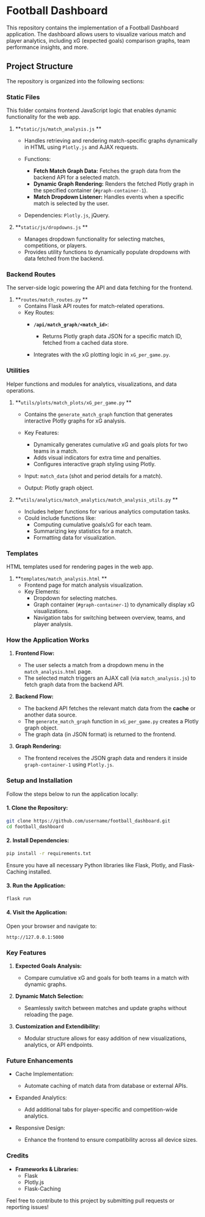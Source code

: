 # Football Dashboard
This repository contains the implementation of a Football Dashboard application. The dashboard allows users to visualize various match and player analytics, including xG (expected goals) comparison graphs, team performance insights, and more.
## Project Structure
The repository is organized into the following sections:
### **Static Files**
This folder contains frontend JavaScript logic that enables dynamic functionality for the web app.
1. **`static/js/match_analysis.js` **
    - Handles retrieving and rendering match-specific graphs dynamically in HTML using `Plotly.js` and AJAX requests.
    - Functions:
        - **Fetch Match Graph Data:** Fetches the graph data from the backend API for a selected match.
        - **Dynamic Graph Rendering:** Renders the fetched Plotly graph in the specified container (`#graph-container-1`).
        - **Match Dropdown Listener:** Handles events when a specific match is selected by the user.

    - Dependencies: `Plotly.js`, jQuery.

2. **`static/js/dropdowns.js` **
    - Manages dropdown functionality for selecting matches, competitions, or players.
    - Provides utility functions to dynamically populate dropdowns with data fetched from the backend.

### **Backend Routes**
The server-side logic powering the API and data fetching for the frontend.
1. **`routes/match_routes.py` **
    - Contains Flask API routes for match-related operations.
    - Key Routes:
        - **`/api/match_graph/<match_id>`**:
            - Returns Plotly graph data JSON for a specific match ID, fetched from a cached data store.

        - Integrates with the xG plotting logic in `xG_per_game.py`.

### **Utilities**
Helper functions and modules for analytics, visualizations, and data operations.
1. **`utils/plots/match_plots/xG_per_game.py` **
    - Contains the `generate_match_graph` function that generates interactive Plotly graphs for xG analysis.
    - Key Features:
        - Dynamically generates cumulative xG and goals plots for two teams in a match.
        - Adds visual indicators for extra time and penalties.
        - Configures interactive graph styling using Plotly.

    - Input: `match_data` (shot and period details for a match).
    - Output: Plotly graph object.

2. **`utils/analytics/match_analytics/match_analysis_utils.py` **
    - Includes helper functions for various analytics computation tasks.
    - Could include functions like:
        - Computing cumulative goals/xG for each team.
        - Summarizing key statistics for a match.
        - Formatting data for visualization.

### **Templates**
HTML templates used for rendering pages in the web app.
1. **`templates/match_analysis.html` **
    - Frontend page for match analysis visualization.
    - Key Elements:
        - Dropdown for selecting matches.
        - Graph container (`#graph-container-1`) to dynamically display xG visualizations.
        - Navigation tabs for switching between overview, teams, and player analysis.

### **How the Application Works**
1. **Frontend Flow:**
    - The user selects a match from a dropdown menu in the `match_analysis.html` page.
    - The selected match triggers an AJAX call (via `match_analysis.js`) to fetch graph data from the backend API.

2. **Backend Flow:**
    - The backend API fetches the relevant match data from the **cache** or another data source.
    - The `generate_match_graph` function in `xG_per_game.py` creates a Plotly graph object.
    - The graph data (in JSON format) is returned to the frontend.

3. **Graph Rendering:**
    - The frontend receives the JSON graph data and renders it inside `graph-container-1` using `Plotly.js`.

### **Setup and Installation**
Follow the steps below to run the application locally:
#### **1. Clone the Repository:**
``` bash
git clone https://github.com/username/football_dashboard.git
cd football_dashboard
```
#### **2. Install Dependencies:**
``` bash
pip install -r requirements.txt
```
Ensure you have all necessary Python libraries like Flask, Plotly, and Flask-Caching installed.
#### **3. Run the Application:**
``` bash
flask run
```
#### **4. Visit the Application:**
Open your browser and navigate to:
``` 
http://127.0.0.1:5000
```
### **Key Features**
1. **Expected Goals Analysis:**
    - Compare cumulative xG and goals for both teams in a match with dynamic graphs.

2. **Dynamic Match Selection:**
    - Seamlessly switch between matches and update graphs without reloading the page.

3. **Customization and Extendibility:**
    - Modular structure allows for easy addition of new visualizations, analytics, or API endpoints.

### **Future Enhancements**
- Cache Implementation:
    - Automate caching of match data from database or external APIs.

- Expanded Analytics:
    - Add additional tabs for player-specific and competition-wide analytics.

- Responsive Design:
    - Enhance the frontend to ensure compatibility across all device sizes.

### **Credits**
- **Frameworks & Libraries:**
    - Flask
    - Plotly.js
    - Flask-Caching

Feel free to contribute to this project by submitting pull requests or reporting issues!
